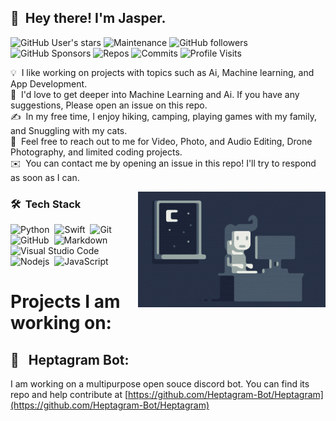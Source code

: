 ## 👋 &nbsp;Hey there! I'm Jasper.
![GitHub User's stars](https://img.shields.io/github/stars/j-dogcoder?style=for-the-badge)
![Maintenance](https://img.shields.io/maintenance/yes/2021?style=for-the-badge)
![GitHub followers](https://img.shields.io/github/followers/j-dogcoder?style=for-the-badge)
![GitHub Sponsors](https://img.shields.io/github/sponsors/j-dogcoder?style=for-the-badge)
![Repos](https://badges.pufler.dev/repos/j-dogcoder?style=for-the-badge)
![Commits](https://badges.pufler.dev/commits/monthly/j-dogcoder?style=for-the-badge)
![Profile Visits](https://badges.pufler.dev/visits/j-dogcoder/j-dogcoder?style=for-the-badge)

</p>


💡 &nbsp;I like working on projects with topics such as Ai, Machine learning, and App Development.\
🌱 &nbsp;I'd love to get deeper into Machine Learning and Ai. If you have any suggestions, Please open an issue on this repo.\
✍️ &nbsp;In my free time, I enjoy hiking, camping, playing games with my family, and Snuggling with my cats.\
💬 &nbsp;Feel free to reach out to me for Video, Photo, and Audio Editing, Drone Photography, and limited coding projects.\
✉️ &nbsp;You can contact me by opening an issue in this repo! I'll try to respond as soon as I can.

<img alt="Night Coding" src="https://raw.githubusercontent.com/AVS1508/AVS1508/master/assets/Night-Coding.gif" align="right"/>

### 🛠 &nbsp;Tech Stack

![Python](https://img.shields.io/badge/-Python-333333?style=for-the-badge&logo=python)&nbsp;
![Swift](https://img.shields.io/badge/-Swift-333333?style=for-the-badge&logo=swift)&nbsp;
![Git](https://img.shields.io/badge/-Git-333333?style=for-the-badge&logo=git)&nbsp;
![GitHub](https://img.shields.io/badge/-GitHub-333333?style=for-the-badge&logo=github)&nbsp;
![Markdown](https://img.shields.io/badge/-Markdown-333333?style=for-the-badge&logo=markdown)&nbsp;
![Visual Studio Code](https://img.shields.io/badge/-Visual%20Studio%20Code-333333?style=for-the-badge&logo=visual-studio-code&logoColor=007ACC)&nbsp;
![Nodejs](https://img.shields.io/badge/-Nodejs-black?style=for-the-badge&logo=Node.js)&nbsp;
![JavaScript](https://img.shields.io/badge/-JavaScript-black?style=for-the-badge&logo=javascript)&nbsp;

# Projects I am working on:

## 🤖 &nbsp; Heptagram Bot:
I am working on a multipurpose open souce discord bot. You can find its repo and help contribute at [https://github.com/Heptagram-Bot/Heptagram](https://github.com/Heptagram-Bot/Heptagram)

